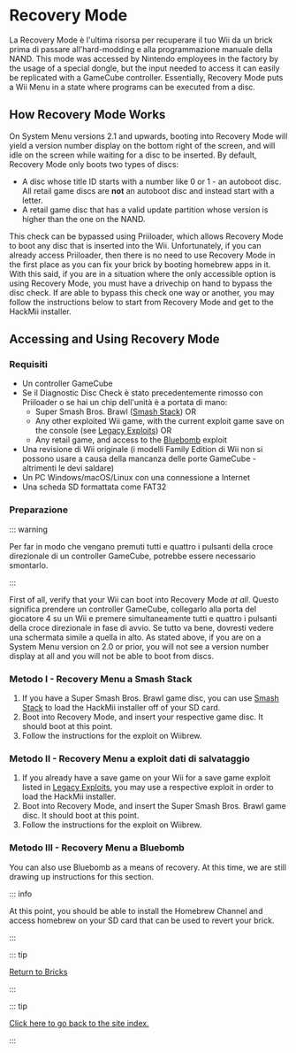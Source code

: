 # Recovery Mode

La Recovery Mode è l'ultima risorsa per recuperare il tuo Wii da un brick prima di passare all'hard-modding e alla programmazione manuale della NAND. This mode was accessed by Nintendo employees in the factory by the usage of a special dongle, but the input needed to access it can easily be replicated with a GameCube controller. Essentially, Recovery Mode puts a Wii Menu in a state where programs can be executed from a disc.

## How Recovery Mode Works

On System Menu versions 2.1 and upwards, booting into Recovery Mode will yield a version number display on the bottom right of the screen, and will idle on the screen while waiting for a disc to be inserted. By default, Recovery Mode only boots two types of discs:

- A disc whose title ID starts with a number like 0 or 1 - an autoboot disc. All retail game discs are **not** an autoboot disc and instead start with a letter.
- A retail game disc that has a valid update partition whose version is higher than the one on the NAND.

This check can be bypassed using Priiloader, which allows Recovery Mode to boot any disc that is inserted into the Wii. Unfortunately, if you can already access Priiloader, then there is no need to use Recovery Mode in the first place as you can fix your brick by booting homebrew apps in it. With this said, if you are in a situation where the only accessible option is using Recovery Mode, you must have a drivechip on hand to bypass the disc check. If are able to bypass this check one way or another, you may follow the instructions below to start from Recovery Mode and get to the HackMii installer.

## Accessing and Using Recovery Mode

### Requisiti

- Un controller GameCube
- Se il Diagnostic Disc Check è stato precedentemente rimosso con Priiloader o se hai un chip dell'unità è a portata di mano:
  - Super Smash Bros. Brawl ([Smash Stack](legacy-exploits#smash-stack)) OR
  - Any other exploited Wii game, with the current exploit game save on the console (see [Legacy Exploits](legacy-exploits)) OR
  - Any retail game, and access to the [Bluebomb](bluebomb) exploit
- Una revisione di Wii originale (i modelli Family Edition di Wii non si possono usare a causa della mancanza delle porte GameCube - altrimenti le devi saldare)
- Un PC Windows/macOS/Linux con una connessione a Internet
- Una scheda SD formattata come FAT32

### Preparazione

::: warning

Per far in modo che vengano premuti tutti e quattro i pulsanti della croce direzionale di un controller GameCube, potrebbe essere necessario smontarlo.

:::

First of all, verify that your Wii can boot into Recovery Mode _at all_. Questo significa prendere un controller GameCube, collegarlo alla porta del giocatore 4 su un Wii e premere simultaneamente tutti e quattro i pulsanti della croce direzionale in fase di avvio. Se tutto va bene, dovresti vedere una schermata simile a quella in alto. As stated above, if you are on a System Menu version on 2.0 or prior, you will not see a version number display at all and you will not be able to boot from discs.

### Metodo I - Recovery Menu a Smash Stack

1. If you have a Super Smash Bros. Brawl game disc, you can use [Smash Stack](legacy-exploits#smash-stack) to load the HackMii installer off of your SD card.
2. Boot into Recovery Mode, and insert your respective game disc. It should boot at this point.
3. Follow the instructions for the exploit on Wiibrew.

### Metodo II - Recovery Menu a exploit dati di salvataggio

1. If you already have a save game on your Wii for a save game exploit listed in [Legacy Exploits](legacy-exploits), you may use a respective exploit in order to load the HackMii installer.
2. Boot into Recovery Mode, and insert the Super Smash Bros. Brawl game disc. It should boot at this point.
3. Follow the instructions for the exploit on Wiibrew.

### Metodo III - Recovery Menu a Bluebomb

You can also use Bluebomb as a means of recovery. At this time, we are still drawing up instructions for this section.

::: info

At this point, you should be able to install the Homebrew Channel and access homebrew on your SD card that can be used to revert your brick.

:::

::: tip

[Return to Bricks](bricks)

:::

::: tip

[Click here to go back to the site index.](site-navigation)

:::
